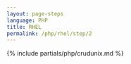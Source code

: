 ```yaml
---
layout: page-steps
language: PHP
title: RHEL
permalink: /php/rhel/step/2
---
```


{% include partials/php/crudunix.md %}

